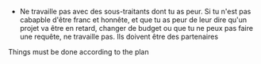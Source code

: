 - Ne travaille pas avec des sous-traitants dont tu as peur. Si tu n'est pas cabapble d'être franc et honnête, et que tu as peur de leur dire qu'un projet va être en retard, changer de budget ou que tu ne peux pas faire une requête, ne travaille pas. Ils doivent être des partenaires



Things must be done according to the plan
